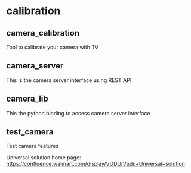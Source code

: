 calibration
===========

camera_calibration
------------------
Tool to calibrate your camera with TV

camera_server
-------------
This is the camera server interface using REST API

camera_lib
----------
This the python binding to access camera server interface

test_camera
----------
Test camera features

Universal solution home page: https://confluence.walmart.com/display/VUDU/Vudu+Universal+solution
